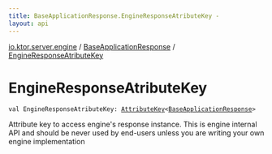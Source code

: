 ```yaml
---
title: BaseApplicationResponse.EngineResponseAtributeKey - 
layout: api
---
```


<div class='api-docs-breadcrumbs'><a href="../index.html">io.ktor.server.engine</a> / <a href="index.html">BaseApplicationResponse</a> / <a href="./-engine-response-atribute-key.html">EngineResponseAtributeKey</a></div>

# EngineResponseAtributeKey

<div class="signature"><code><span class="keyword">val </span><span class="identifier">EngineResponseAtributeKey</span><span class="symbol">: </span><a href="../../io.ktor.util/-attribute-key/index.html"><span class="identifier">AttributeKey</span></a><span class="symbol">&lt;</span><a href="index.html"><span class="identifier">BaseApplicationResponse</span></a><span class="symbol">&gt;</span></code></div>

Attribute key to access engine's response instance.
This is engine internal API and should be never used by end-users
unless you are writing your own engine implementation

